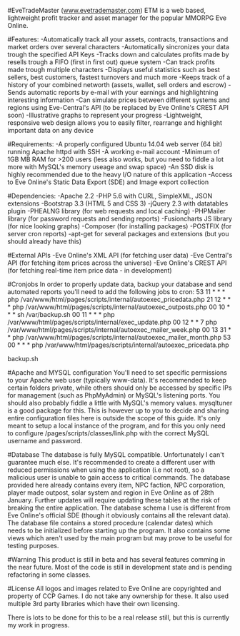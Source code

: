 #EveTradeMaster (www.evetrademaster.com)
ETM is a web based, lightweight profit tracker and asset manager for the popular MMORPG Eve Online.

#Features:
-Automatically track all your assets, contracts, transactions and market orders over several characters
-Automatically sincronizes your data trough the specified API Keys
-Tracks down and calculates profits made by resells trough a FIFO (first in first out) queue system
-Can track profits made trough multiple characters
-Displays useful statistics such as best sellers, best customers, fastest turnovers and much more
-Keeps track of a history of your combined networth (assets, wallet, sell orders and escrow)
-Sends automatic reports by e-mail with your earnings and highlightning interesting information
-Can simulate prices between different systems and regions using Eve-Central's API (to be replaced by Eve Online's CREST API soon)
-Illustrative graphs to represent your progress
-Lightweight, responsive web design allows you to easily filter, rearrange and highlight important data on any device

#Requirements:
-A properly configured Ubuntu 14.04 web server (64 bit) running Apache httpd with SSH 
-A working e-mail account
-Minimum of 1GB MB RAM for >200 users (less also works, but you need to fiddle a lot more with MySQL's memory useage and swap space)
-An SSD disk is highly recommended due to the heavy I/O nature of this application
-Access to Eve Online's Static Data Export (SDE) and Image export collection

#Dependencies:
-Apache 2.2
-PHP 5.6 with CURL, SimpleXML, JSON extensions
-Bootstrap 3.3 (HTML 5 and CSS 3)
-jQuery 2.3 with datatables plugin
-PHEALNG library (for web requests and local caching)
-PHPMailer library (for password requests and sending reports)
-Fusioncharts JS library (for nice looking graphs)
-Composer (for installing packages)
-POSTFIX (for server cron reports)
-apt-get for several packages and extensions (but you should already have this)

#External APIs
-Eve Online's XML API (for fetching user data)
-Eve Central's API (for fetching item prices across the universe)
-Eve Online's CREST API (for fetching real-time item price data - in development)

#Cronjobs
In order to properly update data, backup your database and send automated reports you'll need to add the following jobs to cron:
53 11 * * * php /var/www/html/pages/scripts/internal/autoexec_pricedata.php
21 12 * * * php /var/www/html/pages/scripts/internal/autoexec_outposts.php
00 10 * * * sh /var/backup.sh
00 11 * * * php /var/www/html/pages/scripts/internal/exec_update.php
00 12 * * 7 php /var/www/html/pages/scripts/internal/autoexec_mailer_week.php
00 13 31 * * php /var/www/html/pages/scripts/internal/autoexec_mailer_month.php
53 00 * * * php /var/www/html/pages/scripts/internal/autoexec_pricedata.php

backup.sh



#Apache and MYSQL configuration
You'll need to set specific permissions to your Apache web user (typically www-data).
It's recommended to keep certain folders private, while others should only be accessed by specific IPs for management (such as PhpMyAdmin) or MySQL's listening ports.
You should also probably fiddle a little with MySQL's memory values. mysqltuner is a good package for this.
This is however up to you to decide and sharing entire configuration files here is outside the scope of this guide. It's only meant to setup a local instance of the program, and for this you only need to configure /pages/scripts/classes/link.php with the correct MySQL username and password.

#Database
The database is fully MySQL compatible. Unfortunately I can't guarantee much else.
It's recommended to create a different user with reduced permissions when using the application (i.e not root), so a malicious user is unable to gain access to critical commands.
The database provided here already contains every item, NPC faction, NPC corporation, player made outpost, solar system and region in Eve Online as of 28th January. Further updates will require updating these tables at the risk of breaking the entire application. The database schema I use is different from Eve Online's official SDE (though it obviously contains all the relevant data).
The database file contains a stored procedure (calendar dates) which needs to be initialized before starting up the program.
It also contains some views which aren't used by the main program but may prove to be useful for testing purposes.

#Warning
This product is still in beta and has several features comming in the near future.
Most of the code is still in development state and is pending refactoring in some classes.

#License
All logos and images related to Eve Online are copyrighted and property of CCP Games. I do not take any ownership for these.
It also used multiple 3rd party libraries which have their own licensing.

There is lots to be done for this to be a real release still, but this is currently my work in progress.

